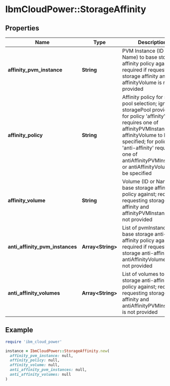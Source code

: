 # IbmCloudPower::StorageAffinity

## Properties

| Name | Type | Description | Notes |
| ---- | ---- | ----------- | ----- |
| **affinity_pvm_instance** | **String** | PVM Instance (ID or Name) to base storage affinity policy against; required if requesting storage affinity and affinityVolume is not provided | [optional] |
| **affinity_policy** | **String** | Affinity policy for storage pool selection; ignored if storagePool provided; for policy &#39;affinity&#39; requires one of affinityPVMInstance or affinityVolume to be specified; for policy &#39;anti-affinity&#39; requires one of antiAffinityPVMInstances or antiAffinityVolumes to be specified | [optional] |
| **affinity_volume** | **String** | Volume (ID or Name) to base storage affinity policy against; required if requesting storage affinity and affinityPVMInstance is not provided | [optional] |
| **anti_affinity_pvm_instances** | **Array&lt;String&gt;** | List of pvmInstances to base storage anti-affinity policy against; required if requesting storage anti-affinity and antiAffinityVolumes is not provided | [optional] |
| **anti_affinity_volumes** | **Array&lt;String&gt;** | List of volumes to base storage anti-affinity policy against; required if requesting storage anti-affinity and antiAffinityPVMInstances is not provided | [optional] |

## Example

```ruby
require 'ibm_cloud_power'

instance = IbmCloudPower::StorageAffinity.new(
  affinity_pvm_instance: null,
  affinity_policy: null,
  affinity_volume: null,
  anti_affinity_pvm_instances: null,
  anti_affinity_volumes: null
)
```

